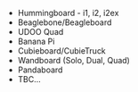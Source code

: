 * Hummingboard - i1, i2, i2ex
* Beaglebone/Beagleboard
* UDOO Quad
* Banana Pi
* Cubieboard/CubieTruck
* Wandboard (Solo, Dual, Quad)
* Pandaboard
* TBC...
